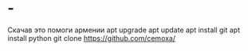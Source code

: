 # -
Скачав это помоги армении
apt upgrade
apt update
apt install git
apt install python
git clone https://github.com/cemoxa/
